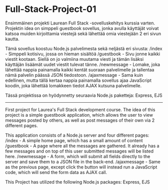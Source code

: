 # Full-Stack-Project-01
Ensimmäinen projekti Laurean Full Stack -sovelluskehitys kurssia varten.
Projektin idea on simppeli guestbook sovellus, jonka avulla käyttäjät voivat katsoa muiden kirjoittamia viestejä sekä lähettää omia viestejään 2 eri sivun kautta.

Tämä sovellus koostuu Node.js palvelimesta sekä neljästä eri sivusta:
/index - Simppeli kotisivu, jossa on hieman sisältöä
/guestbook - Sivu jonne kaikki viestit kootaan. Siellä on jo valmiina muutama viesti ja tämän lisäksi käyttäjän lisäämät uudet viestit tulevat tänne.
/newmessage - Lomake, joka lähettää nappia painamalla kaikki kentät suoraan palvelimelle ja tallentaa nämä palvelin päässä JSON tiedostoon.
/ajaxmessage - Sama kuin edellinen, mutta tällä kertaa nappia painamalla sovellus ajaa JavaScript koodin, joka lähettää lomakkeen tiedot AJAX kutsuna palvelimelle.

Tässä projektissa on hyödynnetty seuraavia Node.js paketteja: Express, EJS

-------------------------------------------------------------------------------------------------------------------------------------------------------------------

First project for Laurea's Full Stack development course.
The idea of this project is a simple guestbook application, which allows the user to view messages posted by others, as well as post messages of their own via 2 different pages.

This application consists of a Node.js server and four different pages:
/index - A simple home page, which has a small amount of content
/guestbook - A page where all the messages are gathered. It already has a few messages and on top of this user submitted messages will be listed here.
/newmessage - A form, which will submit all fields directly to the server and save them to a JSON file in the back-end.
/ajaxmessage - Same as the previous page, except click the button will instead run a JavaScript code, which will send the form data as AJAX call.

This Project has utilized the following Node.js packages: Express, EJS
